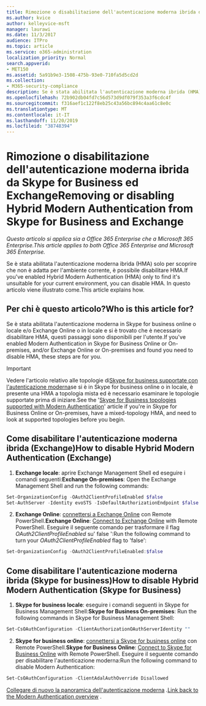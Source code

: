 ```yaml
---
title: Rimozione o disabilitazione dell'autenticazione moderna ibrida da Skype for Business ed Exchange
ms.author: kvice
author: kelleyvice-msft
manager: laurawi
ms.date: 11/3/2017
audience: ITPro
ms.topic: article
ms.service: o365-administration
localization_priority: Normal
search.appverid:
- MET150
ms.assetid: 5a91b9e3-1508-475b-93e0-710fa5d5cd2d
ms.collection:
- M365-security-compliance
description: Se è stata abilitata l'autenticazione moderna ibrida (HMA) solo per scoprire che non è adatta per l'ambiente corrente, è possibile disabilitare HMA. In questo articolo viene illustrato come.
ms.openlocfilehash: 72b902db04fd7c56d573d9df079f353a3f6cdc4f
ms.sourcegitcommit: f316aef1c122f8eb25c43a56bc894c4aa61c8e0c
ms.translationtype: MT
ms.contentlocale: it-IT
ms.lasthandoff: 11/20/2019
ms.locfileid: "38748394"
---
```

# <a name="removing-or-disabling-hybrid-modern-authentication-from-skype-for-business-and-exchange"></a><span data-ttu-id="232df-104">Rimozione o disabilitazione dell'autenticazione moderna ibrida da Skype for Business ed Exchange</span><span class="sxs-lookup"><span data-stu-id="232df-104">Removing or disabling Hybrid Modern Authentication from Skype for Business and Exchange</span></span>

<span data-ttu-id="232df-105">*Questo articolo si applica sia a Office 365 Enterprise che a Microsoft 365 Enterprise.*</span><span class="sxs-lookup"><span data-stu-id="232df-105">*This article applies to both Office 365 Enterprise and Microsoft 365 Enterprise.*</span></span>

<span data-ttu-id="232df-106">Se è stata abilitata l'autenticazione moderna ibrida (HMA) solo per scoprire che non è adatta per l'ambiente corrente, è possibile disabilitare HMA.</span><span class="sxs-lookup"><span data-stu-id="232df-106">If you've enabled Hybrid Modern Authentication (HMA) only to find it's unsuitable for your current environment, you can disable HMA.</span></span> <span data-ttu-id="232df-107">In questo articolo viene illustrato come.</span><span class="sxs-lookup"><span data-stu-id="232df-107">This article explains how.</span></span>
  
## <a name="who-is-this-article-for"></a><span data-ttu-id="232df-108">Per chi è questo articolo?</span><span class="sxs-lookup"><span data-stu-id="232df-108">Who is this article for?</span></span>

<span data-ttu-id="232df-109">Se è stata abilitata l'autenticazione moderna in Skype for business online o locale e/o Exchange Online o in locale e si è trovato che è necessario disabilitare HMA, questi passaggi sono disponibili per l'utente.</span><span class="sxs-lookup"><span data-stu-id="232df-109">If you've enabled Modern Authentication in Skype for Business Online or On-premises, and/or Exchange Online or On-premises and found you need to disable HMA, these steps are for you.</span></span>

> [!IMPORTANT]
> <span data-ttu-id="232df-110">Vedere l'articolo relativo alle topologie di[Skype for business supportate con l'autenticazione moderna](https://technet.microsoft.com/library/mt803262.aspx)se si è in Skype for business online o in locale, è presente una HMA a topologia mista ed è necessario esaminare le topologie supportate prima di iniziare.</span><span class="sxs-lookup"><span data-stu-id="232df-110">See the '[Skype for Business topologies supported with Modern Authentication](https://technet.microsoft.com/library/mt803262.aspx)' article if you're in Skype for Business Online or On-premises, have a mixed-topology HMA, and need to look at supported topologies before you begin.</span></span>
  
## <a name="how-to-disable-hybrid-modern-authentication-exchange"></a><span data-ttu-id="232df-111">Come disabilitare l'autenticazione moderna ibrida (Exchange)</span><span class="sxs-lookup"><span data-stu-id="232df-111">How to disable Hybrid Modern Authentication (Exchange)</span></span>

1. <span data-ttu-id="232df-112">**Exchange locale**: aprire Exchange Management Shell ed eseguire i comandi seguenti:</span><span class="sxs-lookup"><span data-stu-id="232df-112">**Exchange On-premises**: Open the Exchange Management Shell and run the following commands:</span></span> 

```powershell
Set-OrganizationConfig -OAuth2ClientProfileEnabled $false
Set-AuthServer -Identity evoSTS -IsDefaultAuthorizationEndpoint $false
```

2. <span data-ttu-id="232df-113">**Exchange Online**: [connettersi a Exchange Online](https://docs.microsoft.com/powershell/exchange/exchange-online/connect-to-exchange-online-powershell/connect-to-exchange-online-powershell) con Remote PowerShell.</span><span class="sxs-lookup"><span data-stu-id="232df-113">**Exchange Online**: [Connect to Exchange Online](https://docs.microsoft.com/powershell/exchange/exchange-online/connect-to-exchange-online-powershell/connect-to-exchange-online-powershell) with Remote PowerShell.</span></span> <span data-ttu-id="232df-114">Eseguire il seguente comando per trasformare il flag *OAuth2ClientProfileEnabled* su' false ':</span><span class="sxs-lookup"><span data-stu-id="232df-114">Run the following command to turn your  *OAuth2ClientProfileEnabled*  flag to 'false':</span></span>

```powershell    
Set-OrganizationConfig -OAuth2ClientProfileEnabled:$false
```
    
## <a name="how-to-disable-hybrid-modern-authentication-skype-for-business"></a><span data-ttu-id="232df-115">Come disabilitare l'autenticazione moderna ibrida (Skype for business)</span><span class="sxs-lookup"><span data-stu-id="232df-115">How to disable Hybrid Modern Authentication (Skype for Business)</span></span>

1. <span data-ttu-id="232df-116">**Skype for business locale**: eseguire i comandi seguenti in Skype for Business Management Shell:</span><span class="sxs-lookup"><span data-stu-id="232df-116">**Skype for Business On-premises**: Run the following commands in Skype for Business Management Shell:</span></span>

```powershell
Set-CsOAuthConfiguration -ClientAuthorizationOAuthServerIdentity ""
```

2. <span data-ttu-id="232df-117">**Skype for business online**: [connettersi a Skype for business online](https://docs.microsoft.com/office365/enterprise/powershell/manage-skype-for-business-online-with-office-365-powershell) con Remote PowerShell.</span><span class="sxs-lookup"><span data-stu-id="232df-117">**Skype for Business Online**: [Connect to Skype for Business Online](https://docs.microsoft.com/office365/enterprise/powershell/manage-skype-for-business-online-with-office-365-powershell) with Remote PowerShell.</span></span> <span data-ttu-id="232df-118">Eseguire il seguente comando per disabilitare l'autenticazione moderna:</span><span class="sxs-lookup"><span data-stu-id="232df-118">Run the following command to disable Modern Authentication:</span></span>

```powershell    
Set-CsOAuthConfiguration -ClientAdalAuthOverride Disallowed
```

<span data-ttu-id="232df-119">[Collegare di nuovo la panoramica dell'autenticazione moderna](hybrid-modern-auth-overview.md) .</span><span class="sxs-lookup"><span data-stu-id="232df-119">[Link back to the Modern Authentication overview](hybrid-modern-auth-overview.md) .</span></span> 
  


